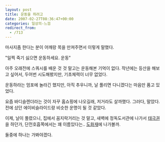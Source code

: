 ```yaml
---
layout: post
title: 운동을 하려고
date: 2007-02-27T08:36:47+00:00
categories: 일상의-느낌
redirect_from:
  - /713
---
```


마사지좀 한다는 분이 어깨랑 목을 만져주면서 이렇게 말했다.

"일찍 죽기 싫으면 운동하세요. 운동"

아주 오래전에 스쿼시를 배운 것 것 말고는 운동해본 기억이 없다. 작년에는 등산을 해보고 싶어서, 두어번 시도해봤지만, 기초체력이 너무 없었다.

운동하라는 엄포에 놀라긴 했지만, 아직 추우니까, 날 풀리면 다니겠다는 마음만 품고 있었다.

요즘 바디슬렌더라는 것이 자꾸 홈쇼핑에 나오길래, 저거라도 살까했다. 그러다, 말았다. 전에 샀던 에이비슬라이드랑 비슷한 운명이 될 것 같았다.

이제, 날이 풀렸으니, 집에서 꼼지락거리는 것 말고, 새벽에 정독도서관에 나가서 <a target=bb href="http://www.jeongdok.or.kr/korea/schedule/scheduleView.jsp?yyyymmdd=20060905&gb=02&seqNo=105">태극권</a>을 하던가, 단전호흡쪽에서는 꽤 이름있다는.. <a target=bb href="http://www.dohwaje.org/program/ilwol/index.do">도화재</a>에 나가볼까.

둘중에 하나는 가봐야겠다.
